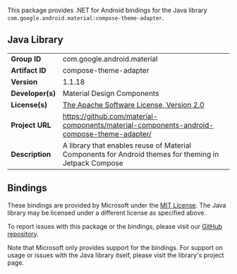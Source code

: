 This package provides .NET for Android bindings for the Java library `com.google.android.material:compose-theme-adapter`.

## Java Library

| | |
|-|-|
| **Group ID** | com.google.android.material |
| **Artifact ID** | compose-theme-adapter |
| **Version** | 1.1.18 |
| **Developer(s)** | Material Design Components |
| **License(s)** | [The Apache Software License, Version 2.0](http://www.apache.org/licenses/LICENSE-2.0.txt) |
| **Project URL** | https://github.com/material-components/material-components-android-compose-theme-adapter/ |
| **Description** | A library that enables reuse of Material Components for Android themes for theming in Jetpack Compose |

## Bindings

These bindings are provided by Microsoft under the [MIT License](https://opensource.org/licenses/MIT). The Java
library may be licensed under a different license as specified above.

To report issues with this package or the bindings, please visit our [GitHub repository](https://aka.ms/android-libraries).

Note that Microsoft only provides support for the bindings. For support on
usage or issues with the Java library itself, please visit the library's project page.

